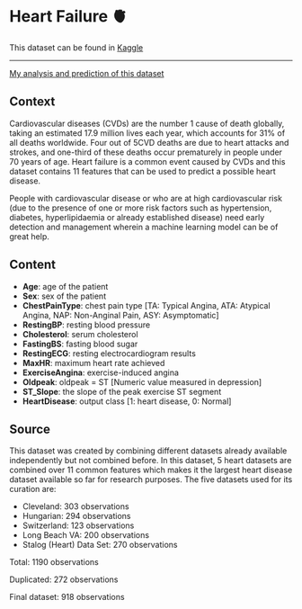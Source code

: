 <h1>Heart Failure 🫀</h1>

<span>This dataset can be found in <a href="https://www.kaggle.com/datasets/fedesoriano/heart-failure-prediction">Kaggle</a></span>

<hr>
<p><a href="https://github.com/FabricioMacena/Data_Analysis/blob/main/Heart%20Failure/heart_failure.ipynb">My analysis and prediction of this dataset</a></p>

<h2>Context</h2>
<p>Cardiovascular diseases (CVDs) are the number 1 cause of death globally, taking an estimated 17.9 million lives each year, which accounts for 31% of all deaths worldwide. Four out of 5CVD deaths are due to heart attacks and strokes, and one-third of these deaths occur prematurely in people under 70 years of age. Heart failure is a common event caused by CVDs and this dataset contains 11 features that can be used to predict a possible heart disease.</p>

<p>People with cardiovascular disease or who are at high cardiovascular risk (due to the presence of one or more risk factors such as hypertension, diabetes, hyperlipidaemia or already established disease) need early detection and management wherein a machine learning model can be of great help.</p>

<h2>Content</h2>
<ul>
  <li><strong>Age</strong>: age of the patient</li>
  <li><strong>Sex</strong>: sex of the patient</li>
  <li><strong>ChestPainType</strong>: chest pain type [TA: Typical Angina, ATA: Atypical Angina, NAP: Non-Anginal Pain, ASY: Asymptomatic]</li>
  <li><strong>RestingBP</strong>: resting blood pressure</li>
  <li><strong>Cholesterol</strong>: serum cholesterol</li>
  <li><strong>FastingBS</strong>: fasting blood sugar</li>
  <li><strong>RestingECG</strong>: resting electrocardiogram results</li>
  <li><strong>MaxHR</strong>: maximum heart rate achieved</li>
  <li><strong>ExerciseAngina</strong>: exercise-induced angina</li>
  <li><strong>Oldpeak</strong>: oldpeak = ST [Numeric value measured in depression]</li>
  <li><strong>ST_Slope</strong>: the slope of the peak exercise ST segment</li>
  <li><strong>HeartDisease</strong>: output class [1: heart disease, 0: Normal]</li>
</ul>

<h2>Source</h2>
<p>This dataset was created by combining different datasets already available independently but not combined before. In this dataset, 5 heart datasets are combined over 11 common features which makes it the largest heart disease dataset available so far for research purposes. The five datasets used for its curation are:</p>

<ul>
  <li>Cleveland: 303 observations</li>
  <li>Hungarian: 294 observations</li>
  <li>Switzerland: 123 observations</li>
  <li>Long Beach VA: 200 observations</li>
  <li>Stalog (Heart) Data Set: 270 observations</li>
</ul>

<p>Total: 1190 observations</p>
<p>Duplicated: 272 observations</p>

<p>Final dataset: 918 observations</p>
